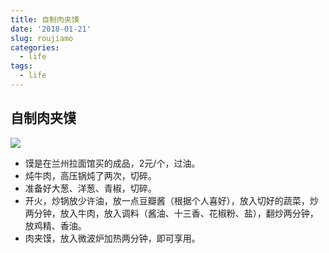 ```yaml
---
title: 自制肉夹馍
date: '2018-01-21'
slug: roujiamo
categories:
  - life
tags:
  - life
---
```


## 自制肉夹馍

![](https://ws1.sinaimg.cn/large/4cfe3a92gy1fnokn736tvj20zk0zkwkg.jpg)

* 馍是在兰州拉面馆买的成品，2元/个，过油。
* 炖牛肉，高压锅炖了两次，切碎。
* 准备好大葱、洋葱、青椒，切碎。
* 开火，炒锅放少许油，放一点豆瓣酱（根据个人喜好），放入切好的蔬菜，炒两分钟，放入牛肉，放入调料（酱油、十三香、花椒粉、盐），翻炒两分钟，放鸡精、香油。
* 肉夹馍，放入微波炉加热两分钟，即可享用。
